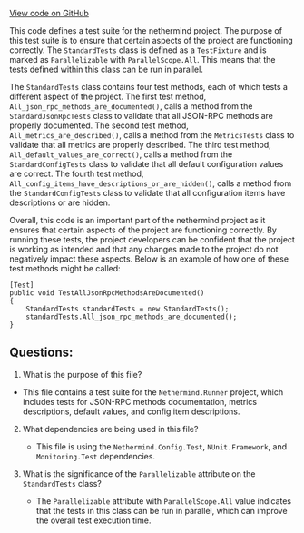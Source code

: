 [View code on GitHub](https://github.com/nethermindeth/nethermind/Nethermind.Runner.Test/StandardTests.cs)

This code defines a test suite for the nethermind project. The purpose of this test suite is to ensure that certain aspects of the project are functioning correctly. The `StandardTests` class is defined as a `TestFixture` and is marked as `Parallelizable` with `ParallelScope.All`. This means that the tests defined within this class can be run in parallel.

The `StandardTests` class contains four test methods, each of which tests a different aspect of the project. The first test method, `All_json_rpc_methods_are_documented()`, calls a method from the `StandardJsonRpcTests` class to validate that all JSON-RPC methods are properly documented. The second test method, `All_metrics_are_described()`, calls a method from the `MetricsTests` class to validate that all metrics are properly described. The third test method, `All_default_values_are_correct()`, calls a method from the `StandardConfigTests` class to validate that all default configuration values are correct. The fourth test method, `All_config_items_have_descriptions_or_are_hidden()`, calls a method from the `StandardConfigTests` class to validate that all configuration items have descriptions or are hidden.

Overall, this code is an important part of the nethermind project as it ensures that certain aspects of the project are functioning correctly. By running these tests, the project developers can be confident that the project is working as intended and that any changes made to the project do not negatively impact these aspects. Below is an example of how one of these test methods might be called:

```
[Test]
public void TestAllJsonRpcMethodsAreDocumented()
{
    StandardTests standardTests = new StandardTests();
    standardTests.All_json_rpc_methods_are_documented();
}
```
## Questions: 
 1. What is the purpose of this file?
   - This file contains a test suite for the `Nethermind.Runner` project, which includes tests for JSON-RPC methods documentation, metrics descriptions, default values, and config item descriptions.

2. What dependencies are being used in this file?
   - This file is using the `Nethermind.Config.Test`, `NUnit.Framework`, and `Monitoring.Test` dependencies.

3. What is the significance of the `Parallelizable` attribute on the `StandardTests` class?
   - The `Parallelizable` attribute with `ParallelScope.All` value indicates that the tests in this class can be run in parallel, which can improve the overall test execution time.